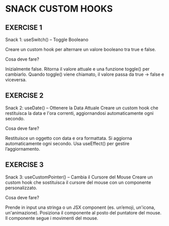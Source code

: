 # SNACK CUSTOM HOOKS

## EXERCISE 1

Snack 1: useSwitch() – Toggle Booleano

Creare un custom hook per alternare un valore booleano tra true e false.

Cosa deve fare?

Inizialmente false.
Ritorna il valore attuale e una funzione toggle() per cambiarlo.
Quando toggle() viene chiamato, il valore passa da true → false e viceversa.

## EXERCISE 2

Snack 2: useDate() – Ottenere la Data Attuale
Creare un custom hook che restituisca la data e l'ora correnti, aggiornandosi automaticamente ogni secondo.

Cosa deve fare?

Restituisce un oggetto con data e ora formattata.
Si aggiorna automaticamente ogni secondo.
Usa useEffect() per gestire l’aggiornamento.

## EXERCISE 3

Snack 3: useCustomPointer() – Cambia il Cursore del Mouse
Creare un custom hook che sostituisca il cursore del mouse con un componente personalizzato.

Cosa deve fare?

Prende in input una stringa o un JSX component (es. un’emoji, un'icona, un'animazione).
Posiziona il componente al posto del puntatore del mouse.
Il componente segue i movimenti del mouse.